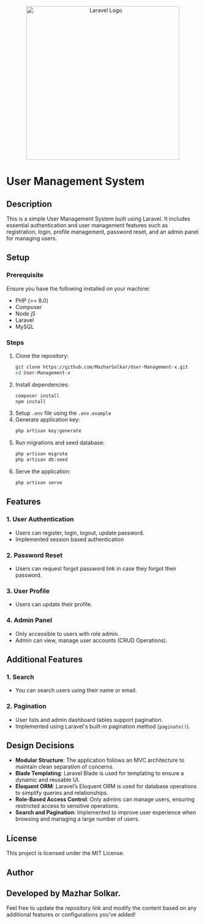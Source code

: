 <p align="center"><a href="https://laravel.com" target="_blank"><img src="https://raw.githubusercontent.com/laravel/art/master/logo-lockup/5%20SVG/2%20CMYK/1%20Full%20Color/laravel-logolockup-cmyk-red.svg" width="400" alt="Laravel Logo"></a></p>

# User Management System

## Description
This is a simple User Management System built using Laravel. It includes essential authentication and user management features such as registration, login, profile management, password reset, and an admin panel for managing users.

## Setup

### Prerequisite
Ensure you have the following installed on your machine:
- PHP (>= 8.0)
- Composer
- Node jS
- Laravel
- MySQL

### Steps
1. Clone the repository:
   ```bash
   git clone https://github.com/MazharSolkar/User-Management-x.git
   cd User-Management-x
   ```
2. Install dependencies:
   ```bash
   composer install
   npm install
   ```
3. Setup `.env` file using the `.env.example`
4. Generate application key:
   ```bash
   php artisan key:generate
   ```
5. Run migrations and seed database:
   ```bash
   php artisan migrate
   php artisan db:seed
   ```
6. Serve the application:
   ```bash
   php artisan serve
   ```

## Features

### 1. User Authentication
- Users can register, login, logout, update password.
- Implemented session based authentication

### 2. Password Reset
- Users can request forgot password link in case they forgot their password.

### 3. User Profile
- Users can update their profile.

### 4. Admin Panel
- Only accessible to users with role admin.
- Admin can view, manage user accounts (CRUD Operations).

## Additional Features

### 1. Search
- You can search users using their name or email.

### 2. Pagination
- User lists and admin dashboard tables support pagination.
- Implemented using Laravel's built-in pagination method (`paginate()`).

## Design Decisions
- **Modular Structure**: The application follows an MVC architecture to maintain clean separation of concerns.
- **Blade Templating**: Laravel Blade is used for templating to ensure a dynamic and reusable UI.
- **Eloquent ORM**: Laravel’s Eloquent ORM is used for database operations to simplify queries and relationships.
- **Role-Based Access Control**: Only admins can manage users, ensuring restricted access to sensitive operations.
- **Search and Pagination**: Implemented to improve user experience when browsing and managing a large number of users.

## License

This project is licensed under the MIT License.

## Author

Developed by Mazhar Solkar.
---
Feel free to update the repository link and modify the content based on any additional features or configurations you've added!

